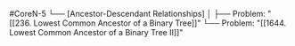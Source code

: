 #CoreN-5
└── [Ancestor-Descendant Relationships]
    │
    ├── Problem: "[[236. Lowest Common Ancestor of a Binary Tree]]"
    └── Problem: "[[1644. Lowest Common Ancestor of a Binary Tree II]]"